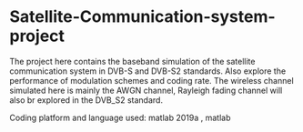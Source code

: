 # Satellite-Communication-system-project
The project here contains the baseband simulation of the satellite communication system in DVB-S and DVB-S2 standards. Also explore the performance of modulation schemes and coding rate.
The wireless channel simulated here is mainly the AWGN channel, Rayleigh fading channel will also br explored in the DVB_S2 standard.

Coding platform and language used: matlab 2019a , matlab
